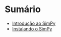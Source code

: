 # Sumário

* [Introdução ao SimPy](introducao_ao_simpy.md)
* [Instalando o SimPy](instalando_o_simpy.md)

